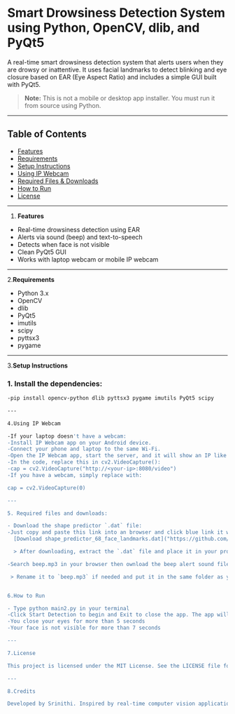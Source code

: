 # Smart Drowsiness Detection System using Python, OpenCV, dlib, and PyQt5

A real-time smart drowsiness detection system that alerts users when they are drowsy or inattentive. It uses facial landmarks to detect blinking and eye closure based on EAR (Eye Aspect Ratio) and includes a simple GUI built with PyQt5.

> **Note:** This is not a mobile or desktop app installer. You must run it from source using Python.

---

## **Table of Contents**
- [Features](#features)
- [Requirements](#requirements)
- [Setup Instructions](#setup-instructions)
- [Using IP Webcam](#using-ip-webcam)
- [Required Files & Downloads](#required-files--downloads)
- [How to Run](#how-to-run)
- [License](#license)

---

1. **Features**
- Real-time drowsiness detection using EAR
- Alerts via sound (beep) and text-to-speech
- Detects when face is not visible
- Clean PyQt5 GUI
- Works with laptop webcam or mobile IP webcam

---

2.**Requirements**
- Python 3.x
- OpenCV
- dlib
- PyQt5
- imutils
- scipy
- pyttsx3
- pygame

---

3.**Setup Instructions**

### 1. Install the dependencies:
```bash
-pip install opencv-python dlib pyttsx3 pygame imutils PyQt5 scipy

---

4.Using IP Webcam

-If your laptop doesn't have a webcam:
-Install IP Webcam app on your Android device.
-Connect your phone and laptop to the same Wi-Fi.
-Open the IP Webcam app, start the server, and it will show an IP like http://192.168.x.x:8080.
-In the code, replace this in cv2.VideoCapture():
-cap = cv2.VideoCapture("http://<your-ip>:8080/video")
-If you have a webcam, simply replace with:

cap = cv2.VideoCapture(0)

---

5. Required files and downloads:

- Download the shape predictor `.dat` file:
-Just copy and paste this link into an browser and click blue link it will downloaded
  [Download shape_predictor_68_face_landmarks.dat]("https://github.com/davisking/dlib-models/raw/master/shape_predictor_68_face_landmarks.dat.bz2")

  > After downloading, extract the `.dat` file and place it in your project directory.

-Search beep.mp3 in your browser then ownload the beep alert sound file (or use your own named `beep.mp3`):  

 > Rename it to `beep.mp3` if needed and put it in the same folder as your Python script.


6.How to Run

- Type python main2.py in your terminal
-Click Start Detection to begin and Exit to close the app. The app will alert you if:
-You close your eyes for more than 5 seconds
-Your face is not visible for more than 7 seconds

---

7.License

This project is licensed under the MIT License. See the LICENSE file for details.

---

8.Credits

Developed by Srinithi. Inspired by real-time computer vision applications in road safety.

